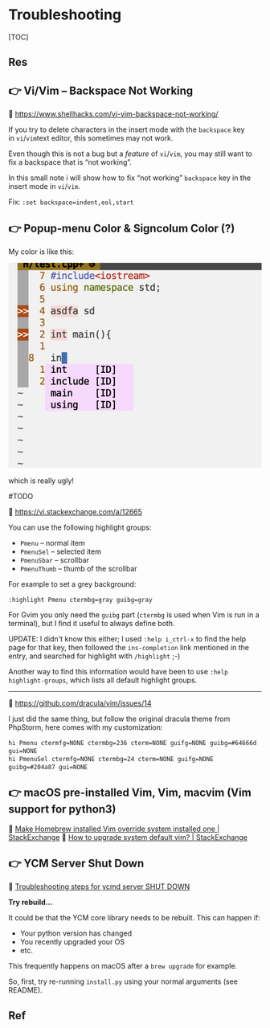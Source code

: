 # Troubleshooting

[TOC]



## Res


## 👉 Vi/Vim – Backspace Not Working
🔗 https://www.shellhacks.com/vi-vim-backspace-not-working/

If you try to delete characters in the insert mode with the `backspace` key in `vi`/`vim`text editor, this sometimes may not work.

Even though this is not a bug but a _feature_ of `vi`/`vim`, you may still want to fix a backspace that is “not working”.

In this small note i will show how to fix “not working” `backspace` key in the insert mode in `vi`/`vim`.

Fix:
`:set backspace=indent,eol,start`



## 👉 Popup-menu Color & Signcolum Color (?)
My color is like this: 

![|450](../../../../../../Assets/Pics/Screenshot%202023-05-09%20at%209.24.33%20AM.png)

which is really ugly!

#TODO 


🔗 https://vi.stackexchange.com/a/12665

You can use the following highlight groups:
- `Pmenu` – normal item
- `PmenuSel` – selected item
- `PmenuSbar` – scrollbar
- `PmenuThumb` – thumb of the scrollbar

For example to set a grey background:
```
:highlight Pmenu ctermbg=gray guibg=gray
```
For Gvim you only need the `guibg` part (`ctermbg` is used when Vim is run in a terminal), but I find it useful to always define both.


UPDATE:
I didn't know this either; I used `:help i_ctrl-x` to find the help page for that key, then followed the `ins-completion` link mentioned in the entry, and searched for highlight with `/highlight` ;-)

Another way to find this information would have been to use `:help highlight-groups`, which lists all default highlight groups.

---

🔗 https://github.com/dracula/vim/issues/14

I just did the same thing, but follow the original dracula theme from PhpStorm, here comes with my customization:

```shell
hi Pmenu ctermfg=NONE ctermbg=236 cterm=NONE guifg=NONE guibg=#64666d gui=NONE
hi PmenuSel ctermfg=NONE ctermbg=24 cterm=NONE guifg=NONE guibg=#204a87 gui=NONE
```



## 👉 macOS pre-installed Vim, Vim, macvim (Vim support for python3)
🔗 [Make Homebrew installed Vim override system installed one | StackExchange](https://apple.stackexchange.com/a/362840)
🔗 [How to upgrade system default vim? | StackExchange](https://apple.stackexchange.com/a/252436)



## 👉 YCM Server Shut Down
🔗 [Troubleshooting steps for ycmd server SHUT DOWN](https://github.com/ycm-core/YouCompleteMe/wiki/Troubleshooting-steps-for-ycmd-server-SHUT-DOWN)

**Try rebuild...**

It could be that the YCM core library needs to be rebuilt. This can happen if:

-   Your python version has changed
-   You recently upgraded your OS
-   etc.

This frequently happens on macOS after a `brew upgrade` for example.

So, first, try re-running `install.py` using your normal arguments (see README).



## Ref


